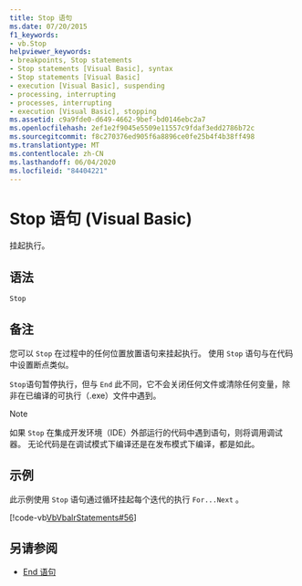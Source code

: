 ```yaml
---
title: Stop 语句
ms.date: 07/20/2015
f1_keywords:
- vb.Stop
helpviewer_keywords:
- breakpoints, Stop statements
- Stop statements [Visual Basic], syntax
- Stop statements [Visual Basic]
- execution [Visual Basic], suspending
- processing, interrupting
- processes, interrupting
- execution [Visual Basic], stopping
ms.assetid: c9a9fde0-d649-4662-9bef-bd0146ebc2a7
ms.openlocfilehash: 2ef1e2f9045e5509e11557c9fdaf3edd2786b72c
ms.sourcegitcommit: f8c270376ed905f6a8896ce0fe25b4f4b38ff498
ms.translationtype: MT
ms.contentlocale: zh-CN
ms.lasthandoff: 06/04/2020
ms.locfileid: "84404221"
---
```

# <a name="stop-statement-visual-basic"></a>Stop 语句 (Visual Basic)
挂起执行。  
  
## <a name="syntax"></a>语法  
  
```vb  
Stop  
```  
  
## <a name="remarks"></a>备注  
 您可以 `Stop` 在过程中的任何位置放置语句来挂起执行。 使用 `Stop` 语句与在代码中设置断点类似。  
  
 `Stop`语句暂停执行，但与 `End` 此不同，它不会关闭任何文件或清除任何变量，除非在已编译的可执行（.exe）文件中遇到。  
  
> [!NOTE]
> 如果 `Stop` 在集成开发环境（IDE）外部运行的代码中遇到语句，则将调用调试器。 无论代码是在调试模式下编译还是在发布模式下编译，都是如此。  
  
## <a name="example"></a>示例  
 此示例使用 `Stop` 语句通过循环挂起每个迭代的执行 `For...Next` 。  
  
 [!code-vb[VbVbalrStatements#56](~/samples/snippets/visualbasic/VS_Snippets_VBCSharp/VbVbalrStatements/VB/Class1.vb#56)]  
  
## <a name="see-also"></a>另请参阅

- [End 语句](end-statement.md)
